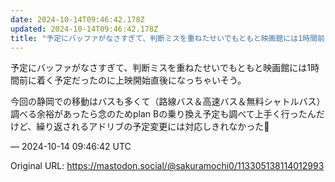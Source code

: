 ```yaml
---
date: 2024-10-14T09:46:42.178Z
updated: 2024-10-14T09:46:42.178Z
title: "予定にバッファがなさすぎて、判断ミスを重ねたせいでもともと映画館には1時間前に着[...]"
---
```


<p>予定にバッファがなさすぎて、判断ミスを重ねたせいでもともと映画館には1時間前に着く予定だったのに上映開始直後になっちゃいそう。</p><p>今回の静岡での移動はバスも多くて（路線バス＆高速バス＆無料シャトルバス）調べる余裕があったら念のためplan Bの乗り換え予定も調べて上手く行ったんだけど、繰り返されるアドリブの予定変更には対応しきれなかった🥲</p>

&mdash; 2024-10-14 09:46:42 UTC

Original URL: https://mastodon.social/@sakuramochi0/113305138114012993
